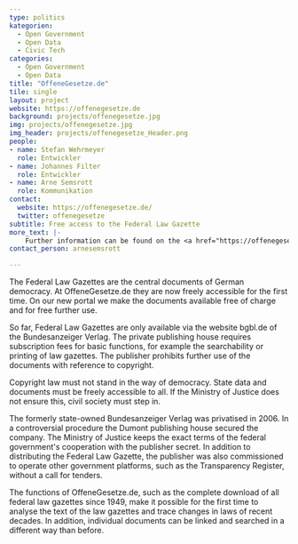 ```yaml
---
type: politics
kategorien:
  - Open Government
  - Open Data
  - Civic Tech
categories:
  - Open Government
  - Open Data
title: "OffeneGesetze.de"
tile: single
layout: project
website: https://offenegesetze.de
background: projects/offenegesetze.jpg
img: projects/offenegesetze.jpg
img_header: projects/offenegesetze_Header.png
people:
- name: Stefan Wehrmeyer
  role: Entwickler
- name: Johannes Filter
  role: Entwickler
- name: Arne Semsrott
  role: Kommunikation
contact:
  website: https://offenegesetze.de/
  twitter: offenegesetze
subtitle: Free access to the Federal Law Gazette
more_text: |-
    Further information can be found on the <a href="https://offenegesetze.de/">website</a> of Offene Gesetze.
contact_person: arnesemsrott

---
```

The Federal Law Gazettes are the central documents of German democracy. At OffeneGesetze.de they are now freely accessible for the first time. On our new portal we make the documents available free of charge and for free further use.

So far, Federal Law Gazettes are only available via the website bgbl.de of the Bundesanzeiger Verlag. The private publishing house requires subscription fees for basic functions, for example the searchability or printing of law gazettes. The publisher prohibits further use of the documents with reference to copyright.

Copyright law must not stand in the way of democracy. State data and documents must be freely accessible to all. If the Ministry of Justice does not ensure this, civil society must step in.

The formerly state-owned Bundesanzeiger Verlag was privatised in 2006. In a controversial procedure the Dumont publishing house secured the company. The Ministry of Justice keeps the exact terms of the federal government's cooperation with the publisher secret. In addition to distributing the Federal Law Gazette, the publisher was also commissioned to operate other government platforms, such as the Transparency Register, without a call for tenders.

The functions of OffeneGesetze.de, such as the complete download of all federal law gazettes since 1949, make it possible for the first time to analyse the text of the law gazettes and trace changes in laws of recent decades. In addition, individual documents can be linked and searched in a different way than before.
